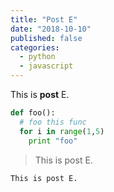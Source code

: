 ```yaml
---
title: "Post E"
date: "2018-10-10"
published: false
categories:
  - python
  - javascript
---
```


This is **post** E.

```python
def foo():
  # foo this func
  for i in range(1,5)
    print "foo"
```

> This is post E.

`This is post E.`

